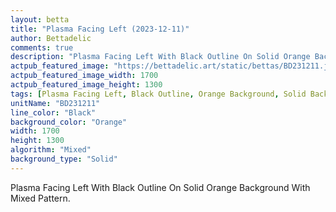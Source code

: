 ```yaml
---
layout: betta
title: "Plasma Facing Left (2023-12-11)"
author: Bettadelic
comments: true
description: "Plasma Facing Left With Black Outline On Solid Orange Background With Mixed Pattern."
actpub_featured_image: "https://bettadelic.art/static/bettas/BD231211.jpg"
actpub_featured_image_width: 1700
actpub_featured_image_height: 1300
tags: [Plasma Facing Left, Black Outline, Orange Background, Solid Background Pattern, Mixed Pattern, December 2023]
unitName: "BD231211"
line_color: "Black"
background_color: "Orange"
width: 1700
height: 1300
algorithm: "Mixed"
background_type: "Solid"
---
```


Plasma Facing Left With Black Outline On Solid Orange Background With Mixed Pattern.
